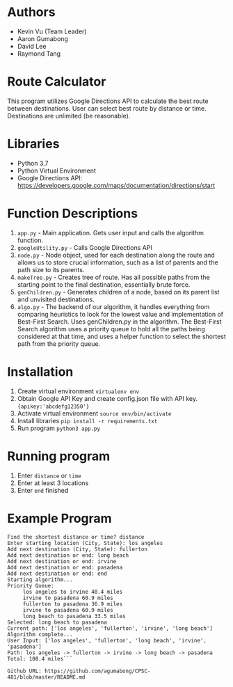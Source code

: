 # Authors
- Kevin Vu (Team Leader)
- Aaron Gumabong
- David Lee
- Raymond Tang
# Route Calculator
This program utilizes Google Directions API to calculate the best route between destinations. User can select best route by distance or time. Destinations are unlimited (be reasonable).

# Libraries
- Python 3.7
- Python Virtual Environment
- Google Directions API: https://developers.google.com/maps/documentation/directions/start

# Function Descriptions
1. `app.py` - Main application. Gets user input and calls the algorithm function.
2. `googleUtility.py` - Calls Google Directions API
3. `node.py` - Node object, used for each destination along the route and allows us to store crucial information, such as a list of parents and the path size to its parents.
4. `makeTree.py` - Creates tree of route. Has all possible paths from the starting point to the final destination, essentially brute force.
5. `genChildren.py` - Generates children of a node, based on its parent list and unvisited destinations.
6. `algo.py` - The backend of our algorithm, it handles everything from comparing heuristics to look for the lowest value and implementation of Best-First Search. Uses genChildren.py in the algorithm. The Best-First Search algorithm uses a priority queue to hold all the paths being considered at that time, and uses a helper function to select the shortest path from the priority queue. 

# Installation
1. Create virtual environment
    `virtualenv env`
2. Obtain Google API Key and create config.json file with API key.
    `{apikey:'abcdefg12350'}`
3. Activate virtual environment
    `source env/bin/activate`
4. Install libraries
    `pip install -r requirements.txt`
5. Run program
    `python3 app.py`

# Running program
1. Enter `distance` or `time`
2. Enter at least 3 locations
3. Enter `end` finished

# Example Program
```Welcome to Route Calculator!
Find the shortest distance or time? distance
Enter starting location (City, State): los angeles
Add next destination (City, State): fullerton
Add next destination or end: long beach
Add next destination or end: irvine
Add next destination or end: pasadena
Add next destination or end: end
Starting algorithm...
Priority Queue:
	 los angeles to irvine 40.4 miles
	 irvine to pasadena 60.9 miles
	 fullerton to pasadena 36.9 miles
	 irvine to pasadena 60.9 miles
	 long beach to pasadena 33.5 miles
Selected: long beach to pasadena
Current path: ['los angeles', 'fullerton', 'irvine', 'long beach']
Algorithm complete...
User Input: ['los angeles', 'fullerton', 'long beach', 'irvine', 'pasadena']
Path: los angeles -> fullerton -> irvine -> long beach -> pasadena
Total: 108.4 miles```

Github URL: https://github.com/agumabong/CPSC-481/blob/master/README.md
